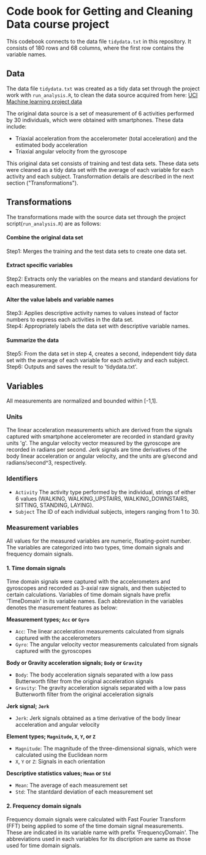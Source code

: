 # Code book for Getting and Cleaning Data course project
This codebook connects to the data file `tidydata.txt` in this repository. It consists of 180 rows and 68 columns, where the first row contains the variable names.

## Data
The data file `tidydata.txt` was created as a tidy data set through the project work with `run_analysis.R`, to clean the data source acquired from here: [UCI Machine learning project data](https://d396qusza40orc.cloudfront.net/getdata%2Fprojectfiles%2FUCI%20HAR%20Dataset.zip)

The original data source is a set of measurement of 6 activities performed by 30 individuals, which were obtained with smartphones. These data include:
- Triaxial acceleration from the accelerometer (total acceleration) and the estimated body acceleration
- Triaxial angular velocity from the gyroscope

This original data set consists of training and test data sets. These data sets were cleaned as a tidy data set with the average of each variable for each activity and each subject. Transformation details are described in the next section ("Transformations"). 

## Transformations
The transformations made with the source data set through the project script(`run_analysis.R`) are as follows: 
#### Combine the original data set  
Step1: Merges the training and the test data sets to create one data set.
#### Extract specific variables  
Step2: Extracts only the variables on the means and standard deviations for each measurement.
#### Alter the value labels and variable names  
Step3: Applies descriptive activity names to values instead of factor numbers to express each activities in the data set.  
Step4: Appropriately labels the data set with descriptive variable names.
#### Summarize the data  
Step5: From the data set in step 4, creates a second, independent tidy data set with the average of each variable for each activity and each subject.  
Step6: Outputs and saves the result to 'tidydata.txt'.

## Variables
All measurements are normalized and bounded within [-1,1].
### Units
The linear acceleration measurements which are derived from the signals captured with smartphone accelerometer are recorded in standard gravity units 'g'.
The angular velocity vector measured by the gyroscope are recorded in radians per second.
Jerk signals are time derivatives of the body linear acceleration or angular velocity, and the units are g/second and radians/second^3, respectively.
### Identifiers
* `Activity`
The activity type performed by the individual, strings of either 6 values (WALKING, WALKING_UPSTAIRS, WALKING_DOWNSTAIRS, SITTING, STANDING, LAYING).
* `Subject`
The ID of each individual subjects, integers ranging from 1 to 30.
### Measurement variables
All values for the measured variables are numeric, floating-point number. The variables are categorized into two types, time domain signals and frequency domain signals. 
#### 1. Time domain signals  
Time domain signals were captured with the accelerometers and gyroscopes and recorded as 3-axial raw signals, and then subjected to certain calculations. Variables of time domain signals have prefix 'TimeDomain' in its variable names. Each abbreviation in the variables denotes the masurement features as below:  
  
**Measurement types; `Acc` or `Gyro`**
* `Acc`: The linear acceleration measurements calculated from signals captured with the accelerometers  
* `Gyro`: The angular velocity vector measurements calculated from signals captured with the gyroscopes  

**Body or Gravity acceleration signals; `Body` or `Gravity`**
* `Body`: The body acceleration signals separated with a low pass Butterworth filter from the original acceleration signals  
* `Gravity`: The gravity acceleration signals separated with a low pass Butterworth filter from the original acceleration signals  

**Jerk signal; `Jerk`**
* `Jerk`: Jerk signals obtained as a time derivative of the body linear acceleration and angular velocity

**Element types; `Magnitude`, `X`, `Y`, or `Z`**
* `Magnitude`: The magnitude of the three-dimensional signals, which were calculated using the Euclidean norm
* `X`, `Y` or `Z`: Signals in each orientation

**Descriptive statistics values; `Mean` or `Std`**
* `Mean`: The average of each measurement set
* `Std`: The stantdard deviation of each measurement set

#### 2. Frequency domain signals  
Frequency domain signals were calculated with Fast Fourier Transform (FFT) being applied to some of the time domain signal measurements. These are indicated in its variable name with prefix 'FrequencyDomain'. The abbreviations used in each variables for its discription are same as those used for time domain signals.
